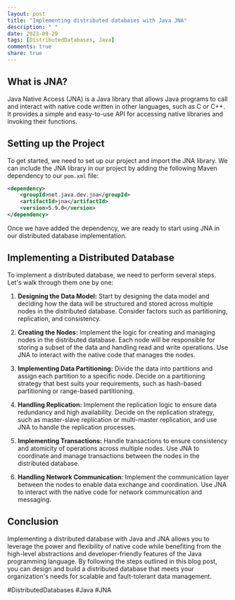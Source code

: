 ```yaml
---
layout: post
title: "Implementing distributed databases with Java JNA"
description: " "
date: 2023-09-29
tags: [DistributedDatabases, Java]
comments: true
share: true
---
```


## What is JNA?

Java Native Access (JNA) is a Java library that allows Java programs to call and interact with native code written in other languages, such as C or C++. It provides a simple and easy-to-use API for accessing native libraries and invoking their functions.

## Setting up the Project

To get started, we need to set up our project and import the JNA library. We can include the JNA library in our project by adding the following Maven dependency to our `pom.xml` file:

```xml
<dependency>
    <groupId>net.java.dev.jna</groupId>
    <artifactId>jna</artifactId>
    <version>5.9.0</version>
</dependency>
```

Once we have added the dependency, we are ready to start using JNA in our distributed database implementation.

## Implementing a Distributed Database

To implement a distributed database, we need to perform several steps. Let's walk through them one by one:

1. **Designing the Data Model:** Start by designing the data model and deciding how the data will be structured and stored across multiple nodes in the distributed database. Consider factors such as partitioning, replication, and consistency.

2. **Creating the Nodes:** Implement the logic for creating and managing nodes in the distributed database. Each node will be responsible for storing a subset of the data and handling read and write operations. Use JNA to interact with the native code that manages the nodes.

3. **Implementing Data Partitioning:** Divide the data into partitions and assign each partition to a specific node. Decide on a partitioning strategy that best suits your requirements, such as hash-based partitioning or range-based partitioning.

4. **Handling Replication:** Implement the replication logic to ensure data redundancy and high availability. Decide on the replication strategy, such as master-slave replication or multi-master replication, and use JNA to handle the replication processes.

5. **Implementing Transactions:** Handle transactions to ensure consistency and atomicity of operations across multiple nodes. Use JNA to coordinate and manage transactions between the nodes in the distributed database.

6. **Handling Network Communication:** Implement the communication layer between the nodes to enable data exchange and coordination. Use JNA to interact with the native code for network communication and messaging.

## Conclusion

Implementing a distributed database with Java and JNA allows you to leverage the power and flexibility of native code while benefiting from the high-level abstractions and developer-friendly features of the Java programming language. By following the steps outlined in this blog post, you can design and build a distributed database that meets your organization's needs for scalable and fault-tolerant data management.

#DistributedDatabases #Java #JNA